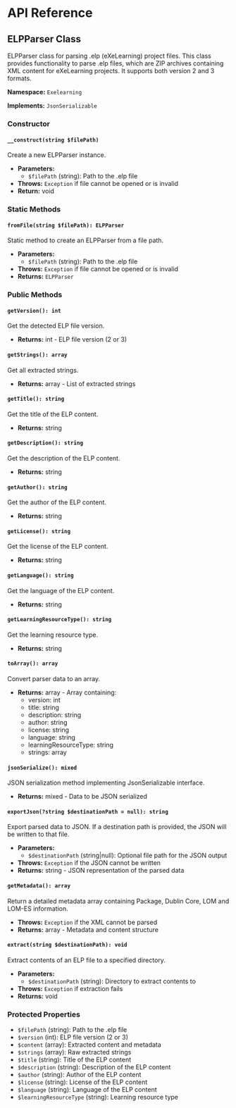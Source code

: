 # API Reference

## ELPParser Class

ELPParser class for parsing .elp (eXeLearning) project files. This class provides functionality to parse .elp files, which are ZIP archives containing XML content for eXeLearning projects. It supports both version 2 and 3 formats.

**Namespace:** `Exelearning`

**Implements:** `JsonSerializable`

### Constructor

#### `__construct(string $filePath)`

Create a new ELPParser instance.

- **Parameters:**
  - `$filePath` (string): Path to the .elp file
- **Throws:** `Exception` if file cannot be opened or is invalid
- **Return:** void

### Static Methods

#### `fromFile(string $filePath): ELPParser`

Static method to create an ELPParser from a file path.

- **Parameters:**
  - `$filePath` (string): Path to the .elp file
- **Throws:** `Exception` if file cannot be opened or is invalid
- **Returns:** `ELPParser`

### Public Methods

#### `getVersion(): int`

Get the detected ELP file version.

- **Returns:** int - ELP file version (2 or 3)

#### `getStrings(): array`

Get all extracted strings.

- **Returns:** array - List of extracted strings

#### `getTitle(): string`

Get the title of the ELP content.

- **Returns:** string

#### `getDescription(): string`

Get the description of the ELP content.

- **Returns:** string

#### `getAuthor(): string`

Get the author of the ELP content.

- **Returns:** string

#### `getLicense(): string`

Get the license of the ELP content.

- **Returns:** string

#### `getLanguage(): string`

Get the language of the ELP content.

- **Returns:** string

#### `getLearningResourceType(): string`

Get the learning resource type.

- **Returns:** string

#### `toArray(): array`

Convert parser data to an array.

- **Returns:** array - Array containing:
  - version: int
  - title: string
  - description: string
  - author: string
  - license: string
  - language: string
  - learningResourceType: string
  - strings: array

#### `jsonSerialize(): mixed`

JSON serialization method implementing JsonSerializable interface.

- **Returns:** mixed - Data to be JSON serialized

#### `exportJson(?string $destinationPath = null): string`

Export parsed data to JSON. If a destination path is provided, the JSON will be written to that file.

- **Parameters:**
  - `$destinationPath` (string|null): Optional file path for the JSON output
- **Throws:** `Exception` if the JSON cannot be written
- **Returns:** string - JSON representation of the parsed data

#### `getMetadata(): array`

Return a detailed metadata array containing Package, Dublin Core, LOM and LOM-ES
information.

- **Throws:** `Exception` if the XML cannot be parsed
- **Returns:** array - Metadata and content structure

#### `extract(string $destinationPath): void`

Extract contents of an ELP file to a specified directory.

- **Parameters:**
  - `$destinationPath` (string): Directory to extract contents to
- **Throws:** `Exception` if extraction fails
- **Returns:** void

### Protected Properties

- `$filePath` (string): Path to the .elp file
- `$version` (int): ELP file version (2 or 3)
- `$content` (array): Extracted content and metadata
- `$strings` (array): Raw extracted strings
- `$title` (string): Title of the ELP content
- `$description` (string): Description of the ELP content
- `$author` (string): Author of the ELP content
- `$license` (string): License of the ELP content
- `$language` (string): Language of the ELP content
- `$learningResourceType` (string): Learning resource type

